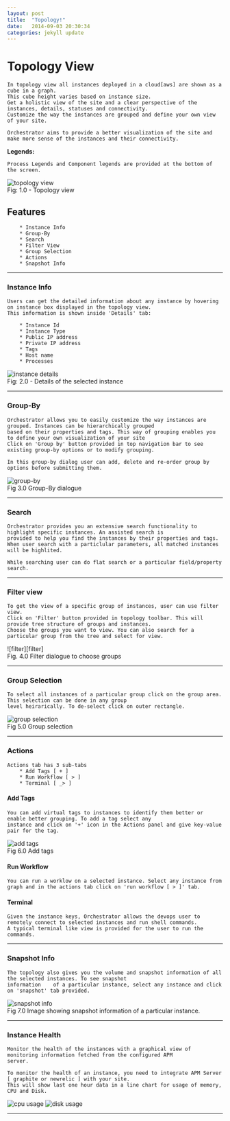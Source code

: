 ```yaml
---
layout: post
title:  "Topology!"
date:   2014-09-03 20:30:34
categories: jekyll update
---
```


Topology View
================

    In topology view all instances deployed in a cloud[aws] are shown as a cube in a graph. 
    This cube height varies based on instance size.
    Get a holistic view of the site and a clear perspective of the instances, details, statuses and connectivity.
    Customize the way the instances are grouped and define your own view of your site.  

    Orchestrator aims to provide a better visualization of the site and make more sense of the instances and their connectivity.

**Legends:**
    
    Process Legends and Component legends are provided at the bottom of the screen.

![topology view][topologyview]  
Fig: 1.0 - Topology view

    
## Features
        * Instance Info
        * Group-By
        * Search
        * Filter View
        * Group Selection
        * Actions
        * Snapshot Info

***
### Instance Info

    Users can get the detailed information about any instance by hovering on instance box displayed in the topology view. 
    This information is shown inside 'Details' tab:

        * Instance Id
        * Instance Type
        * Public IP address
        * Private IP address
        * Tags
        * Host name
        * Processes


![instance details][instancedetails]  
Fig: 2.0 - Details of the selected instance


***
### Group-By
    Orchestrator allows you to easily customize the way instances are grouped. Instances can be hierarchically grouped
    based on their properties and tags. This way of grouping enables you to define your own visualization of your site
    Click on 'Group by' button provided in top navigation bar to see existing group-by options or to modify grouping.   

    In this group-by dialog user can add, delete and re-order group by options before submitting them.

![group-by][groupby]  
Fig 3.0 Group-By dialogue


***
### Search
    Orchestrator provides you an extensive search functionality to highlight specific instances. An assisted search is 
    provided to help you find the instances by their properties and tags.
    When user search with a particlular parameters, all matched instances will be highlited.  

    While searching user can do flat search or a particular field/property search.
    
***
### Filter view
    To get the view of a specific group of instances, user can use filter view.
    Click on 'Filter' button provided in topology toolbar. This will provide tree structure of groups and instances.
    Choose the groups you want to view. You can also search for a particular group from the tree and select for view.

![filter][filter]  
Fig. 4.0 Filter dialogue to choose groups

***
### Group Selection
    To select all instances of a particular group click on the group area. This selection can be done in any group
    level heirarically. To de-select click on outer rectangle.  

![group selection][groupselection]  
Fig 5.0 Group selection


***
### Actions
    Actions tab has 3 sub-tabs 
        * Add Tags [ + ]
        * Run Workflow [ > ]
        * Terminal [ _> ]

#### Add Tags
    You can add virtual tags to instances to identify them better or enable better grouping. To add a tag select any
    instance and click on '+' icon in the Actions panel and give key-value pair for the tag.
![add tags][addtags]  
Fig 6.0 Add tags

#### Run Workflow
    You can run a worklow on a selected instance. Select any instance from graph and in the actions tab click on 'run workflow [ > ]' tab.

#### Terminal
    Given the instance keys, Orchestrator allows the devops user to remotely connect to selected instances and run shell commands.
    A typical terminal like view is provided for the user to run the commands.

***
### Snapshot Info
    The topology also gives you the volume and snapshot information of all the selected instances. To see snapshot
    information    of a particular instance, select any instance and click on 'snapshot' tab provided.
![snapshot info][snapshotinfo]  
Fig 7.0 Image showing snapshot information of a particular instance.

***
### Instance Health
    Monitor the health of the instances with a graphical view of monitoring information fetched from the configured APM
    server.

    To monitor the health of an instance, you need to integrate APM Server [ graphite or newrelic ] with your site.
    This will show last one hour data in a line chart for usage of memory, CPU and Disk.
![cpu usage][cpuusage] ![disk usage][diskusage]

***
[topologyview]: /assets/images/topologyview.png
[instancedetails]: /assets/images/instance_details01.png
[topologyview]: /assets/images/topologyview.png
[groupby]: /assets/images/groupby.png
[snapshotinfo]: /assets/images/snapshot.png
[groupselection]: /assets/images/groupselection.png
[addtags]: /assets/images/addtags.png
[cpuusage]: /assets/images/cpu_usage.png
[diskusage]: /assets/images/disk_usage.png


